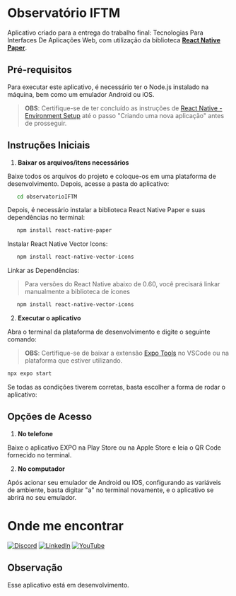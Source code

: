 # Observatório IFTM 
Aplicativo criado para a entrega do trabalho final: Tecnologias Para Interfaces De Aplicações Web, com utilização da biblioteca [**React Native Paper**](https://reactnativepaper.com/).

## Pré-requisitos

Para executar este aplicativo, é necessário ter o Node.js instalado na máquina, bem como um emulador Android ou iOS. 

>**OBS**: Certifique-se de ter concluído as instruções de [React Native - Environment Setup](https://reactnative.dev/docs/environment-setup) até o passo "Criando uma nova aplicação" antes de prosseguir.

## Instruções Iniciais

1. **Baixar os arquivos/itens necessários**

Baixe todos os arquivos do projeto e coloque-os em uma plataforma de desenvolvimento.
Depois, acesse a pasta do aplicativo:

```bash
   cd observatorioIFTM
```

Depois, é necessário instalar a biblioteca React Native Paper e suas dependências no terminal:

```bash
   npm install react-native-paper
```

Instalar React Native Vector Icons:

```bash
   npm install react-native-vector-icons
```
 
Linkar as Dependências:

>Para versões do React Native abaixo de 0.60, você precisará linkar manualmente a biblioteca de ícones
```bash
   npm install react-native-vector-icons
```


2. **Executar o aplicativo**

Abra o terminal da plataforma de desenvolvimento e digite o seguinte comando:
>**OBS**: Certifique-se de baixar a extensão [Expo Tools](https://expo.dev/tools) no VSCode ou na plataforma que estiver utilizando.

```bash
npx expo start
```

Se todas as condições tiverem corretas, basta escolher a forma de rodar o aplicativo:

## Opções de Acesso

1. **No telefone**

Baixe o aplicativo EXPO na Play Store ou na Apple Store e leia o QR Code fornecido no terminal.

2. **No computador**

Após acionar seu emulador de Android ou IOS, configurando as variáveis de ambiente, basta digitar "a" no terminal novamente, e o aplicativo se abrirá no seu emulador.


# Onde me encontrar

[![Discord](https://img.shields.io/badge/Discord-%237289DA.svg?logo=discord&logoColor=white)](https://discord.gg/littlehopw) 
[![LinkedIn](https://img.shields.io/badge/LinkedIn-%230077B5.svg?logo=linkedin&logoColor=white)](https://linkedin.com/in/ana-clara-ribeiro-rodrigues-da-cunha-61665825b/) 
[![YouTube](https://img.shields.io/badge/YouTube-%23FF0000.svg?logo=YouTube&logoColor=white)](https://youtube.com/@https://www.youtube.com/channel/UCJxf05IBTSXGZ3MI_uR25jA) 


## Observação

Esse aplicativo está em desenvolvimento.

